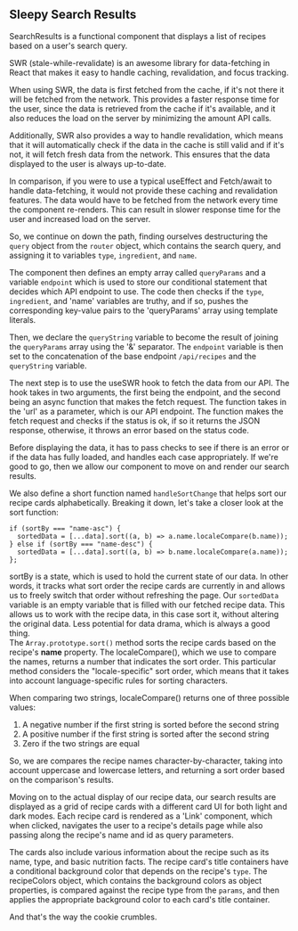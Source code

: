 ## __Sleepy Search Results__

SearchResults is a functional component that displays a list of recipes based on a user's search query.

SWR (stale-while-revalidate) is an awesome library for data-fetching in React that makes it easy to handle caching, revalidation, and focus tracking.

When using SWR, the data is first fetched from the cache, if it's not there it will be fetched from the network. This provides a faster response time for the user, since the data is retrieved from the cache if it's available, and it also reduces the load on the server by minimizing the amount API calls.

Additionally, SWR also provides a way to handle revalidation, which means that it will automatically check if the data in the cache is still valid and if it's not, it will fetch fresh data from the network. This ensures that the data displayed to the user is always up-to-date.

In comparison, if you were to use a typical useEffect and Fetch/await to handle data-fetching, it would not provide these caching and revalidation features. The data would have to be fetched from the network every time the component re-renders. This can result in slower response time for the user and increased load on the server.

So, we continue on down the path, finding ourselves destructuring the `query` object from the `router` object, which contains the search query, and assigning it to variables `type`, `ingredient`, and `name`.

The component then defines an empty array called `queryParams` and a variable `endpoint` which is used to store our conditional statement that decides which API endpoint to use. The code then checks if the `type`, `ingredient`, and 'name' variables are truthy, and if so, pushes the corresponding key-value pairs to the 'queryParams' array using template literals.

Then, we declare the `queryString` variable to become the result of joining the `queryParams` array using the '&' separator. The `endpoint` variable is then set to the concatenation of the base endpoint `/api/recipes` and the `queryString` variable.

The next step is to use the useSWR hook to fetch the data from our API. The hook takes in two arguments, the first being the endpoint, and the second being an async function that makes the fetch request. The function takes in the 'url' as a parameter, which is our API endpoint. The function makes the fetch request and checks if the status is ok, if so it returns the JSON response, otherwise, it throws an error based on the status code.

Before displaying the data, it has to pass checks to see if there is an error or if the data has fully loaded, and handles each case appropriately. If we're good to go, then we allow our component to move on and render our search results. 

We also define a short function named `handleSortChange` that helps sort our recipe cards alphabetically. Breaking it down, let's take a closer look at the sort function:

```
if (sortBy === "name-asc") {
  sortedData = [...data].sort((a, b) => a.name.localeCompare(b.name));
} else if (sortBy === "name-desc") {
  sortedData = [...data].sort((a, b) => b.name.localeCompare(a.name));
};
```

sortBy is a state, which is used to hold the current state of our data. In other words, it tracks what sort order the recipe cards are currently in and allows us to freely switch that order without refreshing the page. Our `sortedData` variable is an empty variable that is filled with our fetched recipe data. This allows us to work with the recipe data, in this case sort it, without altering the original data. Less potential for data drama, which is always a good thing. 
<br/>
The `Array.prototype.sort()` method sorts the recipe cards based on the recipe's __name__ property. The localeCompare(), which we use to compare the names, returns a number that indicates the sort order. This particular method considers the "locale-specific" sort order, which means that it takes into account language-specific rules for sorting characters.

When comparing two strings, localeCompare() returns one of three possible values:
  1. A negative number if the first string is sorted before the second string
  2. A positive number if the first string is sorted after the second string
  3. Zero if the two strings are equal

So, we are compares the recipe names character-by-character, taking into account uppercase and lowercase letters, and returning a sort order based on the comparison's results.

Moving on to the actual display of our recipe data, our search results are displayed as a grid of recipe cards with a different card UI for both light and dark modes. Each recipe card is rendered as a 'Link' component, which when clicked, navigates the user to a recipe's details page while also passing along the recipe's name and id as query parameters. 

The cards also include various information about the recipe such as its name, type, and basic nutrition facts. The recipe card's title containers have a conditional background color that depends on the recipe's `type`. The recipeColors object, which contains the background colors as object properties, is compared against the recipe type from the `params`, and then applies the appropriate background color to each card's title container.

And that's the way the cookie crumbles.
